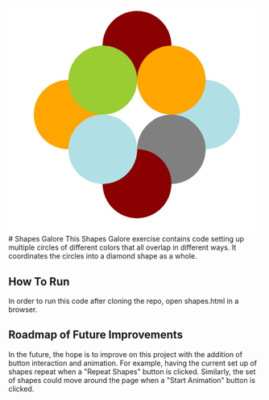 <img src="shapes.png">
# Shapes Galore
This Shapes Galore exercise contains code setting up multiple circles of different colors that all overlap in different ways. It coordinates the circles into a diamond shape as a whole.

## How To Run
In order to run this code after cloning the repo, open shapes.html in a browser.

## Roadmap of Future Improvements
In the future, the hope is to improve on this project with the addition of button interaction and animation. For example, having the current set up of shapes repeat when a "Repeat Shapes" button is clicked. Similarly, the set of shapes could move around the page when a "Start Animation" button is clicked.